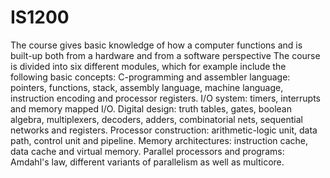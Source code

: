# IS1200
The course gives basic knowledge of how a computer functions and is built-up both from a hardware and from a software perspective The course is divided into six different modules,
which for example include the following basic concepts:
C-programming and assembler language: pointers, functions, stack, assembly language, machine language, instruction encoding and processor registers.
I/O system: timers, interrupts and memory mapped I/O.
Digital design: truth tables, gates, boolean algebra, multiplexers, decoders, adders, combinatorial nets, sequential networks and registers.
Processor construction: arithmetic-logic unit, data path, control unit and pipeline.
Memory architectures: instruction cache, data cache and virtual memory.
Parallel processors and programs: Amdahl's law, different variants of parallelism as well as multicore.
